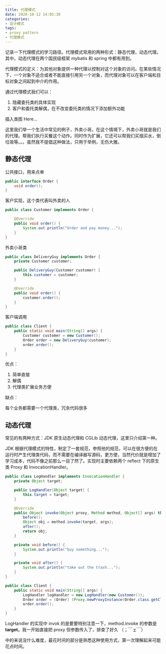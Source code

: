 ```yaml
---
title: 代理模式
date: 2020-10-12 14:05:30
categories:
- 设计模式
tags:
- proxy pattern
- 代理模式
---
```


记录一下代理模式的学习路径。代理模式常用的两种形式：静态代理，动态代理。其中，动态代理在两个国民级框架 mybatis 和 spring 中都有用到。

代理模式的定义：为其他对象提供一种代理以控制对这个对象的访问。在某些情况下，一个对象不适合或者不能直接引用另一个对象，而代理对象可以在客户端和目标对象之间起到中介的作用。

通过代理模式我们可以：

1. 隐藏委托类的具体实现
2. 客户和委托类解偶，在不改变委托类的情况下添加额外功能

插入类图 Here...

这里我们举一个生活中常见的例子，外卖小哥。在这个情境下，外卖小哥就是我们的代理。帮我们执行买餐这个动作。同时作为扩展，它还可以帮我们买烟买水，倒垃圾等。。。虽然我不提倡这种做法，只用于举例，无伤大雅。

## 静态代理

公共接口，用来点单

```java
public interface Order {
    void order();
}
```

客户实现，这个类代表叫外卖的人

```java
public class Customer implements Order {

    @Override
    public void order() {
        System.out.println("Order and pay money...");
    }
}
```

外卖小哥类

```java
public class DeliveryGuy implements Order {
    private Customer customer;

    public DeliveryGuy(Customer customer) {
        this.customer = customer;
    }

    @Override
    public void order() {
        customer.order();
    }
}
```

客户端调用


```java
public class Client {
    public static void main(String[] args) {
        Customer customer = new Customer();
        Order order = new DeliveryGuy(customer);
        order.order();
    }
}
```

优点：

1. 简单直接
2. 解偶
3. 代理类扩展业务方便
   
缺点：

每个业务都需要一个代理类，冗余代码很多

## 动态代理

常见的有两种方式：JDK 原生动态代理和 CGLib 动态代理，这里只介绍第一种。

JDK 根据代理模式的特性，制定了一套规范，参照他的规范，可以在很方便的在运行时产生代理类代码，而不需要在编译器写源码，更方便，当然代价就是增加了学习成本，代码不像之前那么一目了然了。实现时主要依赖两个 reflect 下的原生类 Proxy 和 InvocationHandler。

```java
public class LogHandler implements InvocationHandler {
    private Object target;

    public LogHandler(Object target) {
        this.target = target;
    }

    @Override
    public Object invoke(Object proxy, Method method, Object[] args) throws Throwable {
        before();
        Object obj = method.invoke(target, args);
        after();
        return obj;
    }

    private void before() {
        System.out.println("buy something...");
    }

    private void after() {
        System.out.println("take out the trash...");
    }
}

public class Client {
    public static void main(String[] args) {
        LogHandler logHandler = new LogHandler(new Customer());
        Order order = (Order) (Proxy.newProxyInstance(Order.class.getClassLoader(), new Class[] {Order.class}, logHandler));
        order.order();
    }
}
```

LogHandler 的实现中 invok 的是要要特别注意一下，method.invoke 的参数是**target**。我一开始直接把 proxy 但参数传入了，排查了好久 （；￣ェ￣）

中的来说没什么难度，最花时间的部分是熟悉这种使用方式，第一次理解起来可能花点时间。


